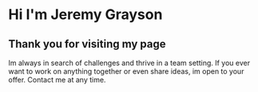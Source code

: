 # Hi I'm Jeremy Grayson

## Thank you for visiting my page

Im always in search of challenges and thrive in a team setting. If you ever want to work on anything together or even share ideas, im open to your offer. Contact me at any time. 
